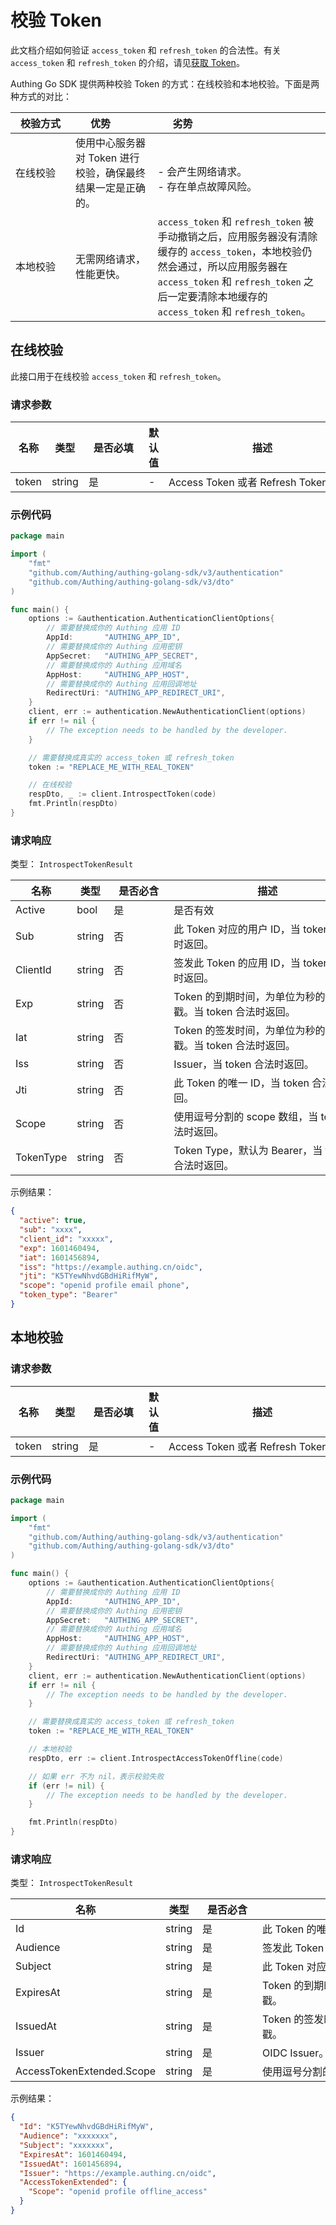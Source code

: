 # 校验 Token

<LastUpdated />

此文档介绍如何验证 `access_token` 和 `refresh_token` 的合法性。有关 `access_token` 和 `refresh_token` 的介绍，请见[获取 Token](./get-access-token.md)。

Authing Go SDK 提供两种校验 Token 的方式：在线校验和本地校验。下面是两种方式的对比：

| <div style="width:80px">校验方式</div> | <div style="width:80px">优势</div>                          | <div style="width:80px">劣势</div>                                                                                                                                                                                                  |
| -------------------------------------- | ----------------------------------------------------------- | ----------------------------------------------------------------------------------------------------------------------------------------------------------------------------------------------------------------------------------- |
| 在线校验                               | 使用中心服务器对 Token 进行校验，确保最终结果一定是正确的。 | <br> - 会产生网络请求。 <br>- 存在单点故障风险。                                                                                                                                                                                    |
| 本地校验                               | 无需网络请求，性能更快。                                    | `access_token` 和 `refresh_token` 被手动撤销之后，应用服务器没有清除缓存的 `access_token`，本地校验仍然会通过，所以应用服务器在 `access_token` 和 `refresh_token` 之后一定要清除本地缓存的 `access_token` 和 `refresh_token`。 |


## 在线校验

此接口用于在线校验 `access_token` 和 `refresh_token`。

### 请求参数

| 名称  | 类型   | <div style="width:80px">是否必填</div> | 默认值 | <div style="width:300px">描述</div> | <div style="width:200px"></div>示例值</div> |
| ----- | ------ | -------------------------------------- | ------ | ----------------------------------- | ------------------------------------------- |
| token | string | 是                                     | -      | Access Token 或者 Refresh Token     | `some-randon-string`                        |

### 示例代码

```go
package main

import (
	"fmt"
	"github.com/Authing/authing-golang-sdk/v3/authentication"
	"github.com/Authing/authing-golang-sdk/v3/dto"
)

func main() {
	options := &authentication.AuthenticationClientOptions{
        // 需要替换成你的 Authing 应用 ID
		AppId:       "AUTHING_APP_ID",
        // 需要替换成你的 Authing 应用密钥
		AppSecret:   "AUTHING_APP_SECRET",
        // 需要替换成你的 Authing 应用域名
		AppHost:     "AUTHING_APP_HOST",
        // 需要替换成你的 Authing 应用回调地址
		RedirectUri: "AUTHING_APP_REDIRECT_URI",
	}
	client, err := authentication.NewAuthenticationClient(options)
	if err != nil {
		// The exception needs to be handled by the developer.
	}

    // 需要替换成真实的 access_token 或 refresh_token
    token := "REPLACE_ME_WITH_REAL_TOKEN"

    // 在线校验
    respDto, _ := client.IntrospectToken(code)
    fmt.Println(respDto)
}
```


### 请求响应

类型： `IntrospectTokenResult`

| 名称      | 类型   | <div style="width:80px">是否必含</div> | <div style="width:300px">描述</div>                         | <div style="width:200px">示例值</div> |
| --------- | ------ | -------------------------------------- | ----------------------------------------------------------- | ------------------------------------- |
| Active    | bool   | 是                                     | 是否有效                                                    | `true`                                |
| Sub       | string | 否                                     | 此 Token 对应的用户 ID，当 token 合法时返回。               | `xxxxxx`                              |
| ClientId  | string | 否                                     | 签发此 Token 的应用 ID，当 token 合法时返回。               | `xxxxxx`                              |
| Exp       | string | 否                                     | Token 的到期时间，为单位为秒的时间戳。当 token 合法时返回。 | `1601460494`                          |
| Iat       | string | 否                                     | Token 的签发时间，为单位为秒的时间戳。当 token 合法时返回。 | `1601456894`                          |
| Iss       | string | 否                                     | Issuer，当 token 合法时返回。                               | `https://example.authing.cn/oidc`     |
| Jti       | string | 否                                     | 此 Token 的唯一 ID，当 token 合法时返回。                   | `K5TYewNhvdGBdHiRifMyW`               |
| Scope     | string | 否                                     | 使用逗号分割的 scope 数组，当 token 合法时返回。            | `openid profile`                      |
| TokenType | string | 否                                     | Token Type，默认为 Bearer，当 token 合法时返回。            | `Bearer`                              |


示例结果：

```json
{
  "active": true,
  "sub": "xxxx",
  "client_id": "xxxxx",
  "exp": 1601460494,
  "iat": 1601456894,
  "iss": "https://example.authing.cn/oidc",
  "jti": "K5TYewNhvdGBdHiRifMyW",
  "scope": "openid profile email phone",
  "token_type": "Bearer"
}
```



## 本地校验


### 请求参数

| 名称  | 类型   | <div style="width:80px">是否必填</div> | 默认值 | <div style="width:300px">描述</div> | <div style="width:200px"></div>示例值</div> |
| ----- | ------ | -------------------------------------- | ------ | ----------------------------------- | ------------------------------------------- |
| token | string | 是                                     | -      | Access Token 或者 Refresh Token     | `some-randon-string`                        |

### 示例代码

```go
package main

import (
	"fmt"
	"github.com/Authing/authing-golang-sdk/v3/authentication"
	"github.com/Authing/authing-golang-sdk/v3/dto"
)

func main() {
	options := &authentication.AuthenticationClientOptions{
        // 需要替换成你的 Authing 应用 ID
		AppId:       "AUTHING_APP_ID",
        // 需要替换成你的 Authing 应用密钥
		AppSecret:   "AUTHING_APP_SECRET",
        // 需要替换成你的 Authing 应用域名
		AppHost:     "AUTHING_APP_HOST",
        // 需要替换成你的 Authing 应用回调地址
		RedirectUri: "AUTHING_APP_REDIRECT_URI",
	}
	client, err := authentication.NewAuthenticationClient(options)
	if err != nil {
		// The exception needs to be handled by the developer.
	}

    // 需要替换成真实的 access_token 或 refresh_token
    token := "REPLACE_ME_WITH_REAL_TOKEN"

    // 本地校验
    respDto, err := client.IntrospectAccessTokenOffline(code)

    // 如果 err 不为 nil，表示校验失败
    if (err != nil) {
        // The exception needs to be handled by the developer.
    }

    fmt.Println(respDto)
}
```

### 请求响应

类型： `IntrospectTokenResult`

| 名称                      | 类型   | <div style="width:80px">是否必含</div> | <div style="width:300px">描述</div>    | <div style="width:200px">示例值</div> |
| ------------------------- | ------ | -------------------------------------- | -------------------------------------- | ------------------------------------- |
| Id                        | string | 是                                     | 此 Token 的唯一 ID。                     | `K5TYewNhvdGBdHiRifMyW`               |
| Audience                  | string | 是                                     | 签发此 Token 的应用 ID。                 | `xxxxxxx`                             |
| Subject                   | string | 是                                     | 此 Token 对应的用户 ID。                 | `xxxxxxx`                             |
| ExpiresAt                 | string | 是                                     | Token 的到期时间，为单位为秒的时间戳。 | `1601460494`                          |
| IssuedAt                  | string | 是                                     | Token 的签发时间，为单位为秒的时间戳。 | `1601460494`                          |
| Issuer                    | string | 是                                     | OIDC Issuer。                            | `https://example.authing.cn/oidc`     |
| AccessTokenExtended.Scope | string | 是                                     | 使用逗号分割的 `scope` 数组。              | `openid profile`                      |


示例结果：

```json
{
  "Id": "K5TYewNhvdGBdHiRifMyW",
  "Audience": "xxxxxxx",
  "Subject": "xxxxxxx",
  "ExpiresAt": 1601460494,
  "IssuedAt": 1601456894,
  "Issuer": "https://example.authing.cn/oidc",
  "AccessTokenExtended": {
    "Scope": "openid profile offline_access"
  }
}
```
